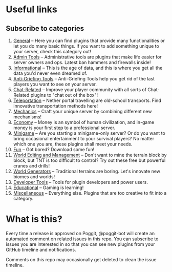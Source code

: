 # Useful links
## Subscribe to categories

1. [General](https://github.com/poggit/plugins/issues/1) &ndash; Here you can find plugins that provide many functionalities or let you do many basic things. If you want to add something unique to your server, check this category out!
2. [Admin Tools](https://github.com/poggit/plugins/issues/2) &ndash; Administrative tools are plugins that make life easier for server owners and ops. Latest ban hammers and firewalls inside!
3. [Informational](https://github.com/poggit/plugins/issues/3) &ndash; This is the age of data, and this is where you get all the data you'd never even dreamed of.
4. [Anti-Griefing Tools](https://github.com/poggit/plugins/issues/4) &ndash; Anti-Griefing Tools help you get rid of the last players you want to see on your server.
5. [Chat-Related](https://github.com/poggit/plugins/issues/5) &ndash; Improve your player community with all sorts of Chat-Related plugins to "chat out of the box"!
6. [Teleportation](https://github.com/poggit/plugins/issues/6) &ndash; Nether portal travelling are old-school transports. Find innovative transportation methods here!
7. [Mechanics](https://github.com/poggit/plugins/issues/7) &ndash; Craft your unique server by combining different new mechanisms!
8. [Economy](https://github.com/poggit/plugins/issues/8) &ndash; Money is an symbol of human civilization, and in-game money is your first step to a professional server.
9. [Minigame](https://github.com/poggit/plugins/issues/9) &ndash; Are you starting a minigame-only server? Or do you want to bring occasional entertainment to your survival players? No matter which one you are, these plugins shall meet your needs.
10. [Fun](https://github.com/poggit/plugins/issues/10) &ndash; Got bored? Download some fun!
11. [World Editing and Management](https://github.com/poggit/plugins/issues/11) &ndash; Don't want to mine the terrain block by block, but TNT is too difficult to control? Try out these free but powerful cranes and drills!
12. [World Generators](https://github.com/poggit/plugins/issues/12) &ndash; Traditional terrains are boring. Let's innovate new biomes and worlds!
13. [Developer Tools](https://github.com/poggit/plugins/issues/13) &ndash; Tools for plugin developers and power users.
14. [Educational](https://github.com/poggit/plugins/issues/14) &ndash; Gaming is learning!
15. [Miscellaneous](https://github.com/poggit/plugins/issues/15) &ndash; Everything else. Plugins that are too creative to fit into a category.

# What is this?
Every time a release is approved on Poggit, @poggit-bot will create an automated comment on related issues in this repo. You can subscribe to issues you are interested in so that you can see new plugins from your GitHub timeline and notifications.

Comments on this repo may occasionally get deleted to clean the issue timeline.
